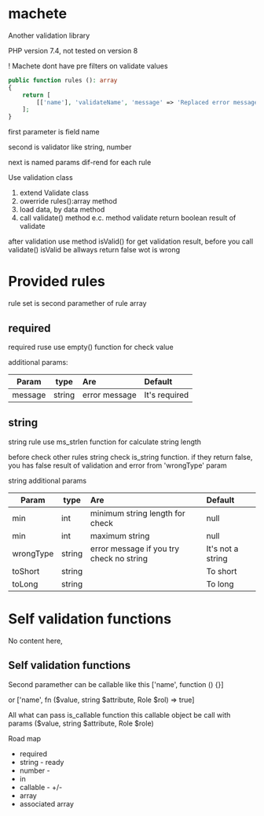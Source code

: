 # machete
Another validation library

PHP version 7.4, not tested on version 8

! Machete dont have pre filters on validate values

```php
public function rules (): array
{
    return [
        [['name'], 'validateName', 'message' => 'Replaced error message'],
    ];
}
```

first parameter is field name

second is validator like string, number

next is named params dif-rend for each rule 


Use validation class
1. extend Validate class
2. owerride rules():array method
3. load data, by data method
4. call validate() method e.c. method validate return boolean result of validate

after validation use method isValid() for get validation result, before you call validate() isValid 
be allways return false wot is wrong

Provided rules
==

rule set is second paramether of rule array

required
--

required ruse use empty() function for check value

additional params:

| Param   | type   | Are           | Default       |
|---------|--------|:--------------|:--------------|
| message | string | error message | It's required |


string 
--

string rule use ms_strlen function for calculate string length

before check other rules string check is_string function. 
if they return false, you has false result of validation and error from 'wrongType' param

string additional params

| Param     | type   | Are                                      | Default            |
|-----------|--------|:-----------------------------------------|:-------------------|
| min       | int    | minimum string length for check          | null               |
| min       | int    | maximum string                           | null               |
| wrongType | string | error message if you try check no string | It's not a string  |
| toShort   | string |                                          | To short           |
| toLong    | string |                                          | To long            |



Self validation functions
==

No content here, 

Self validation functions
--

Second paramether can be callable
like this
['name', function () {}]

or
['name', fn ($value, string $attribute, Role $rol) => true]

All what can pass is_callable function
this callable object be call with params
($value, string $attribute, Role $role)

Road map
- required
- string - ready
- number -
- in
- callable - +/-
- array
- associated array
